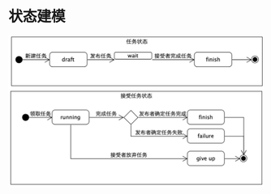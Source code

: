 # 状态建模
![task-state](../assets/images/task-state.png)
![receive-task-state](../assets/images/receive-task-state.png)